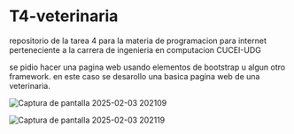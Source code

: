 # T4-veterinaria

repositorio de la tarea 4 para la materia de programacion para internet perteneciente a la carrera de ingenieria en computacion CUCEI-UDG

se pidio hacer una pagina web usando elementos de bootstrap u algun otro framework. en este caso se desarollo una basica pagina web de una veterinaria.

![Captura de pantalla 2025-02-03 202109](https://github.com/user-attachments/assets/eda08cf0-e2a2-4fd3-9bac-e8d3bb868dbf)


![Captura de pantalla 2025-02-03 202119](https://github.com/user-attachments/assets/8db7b008-2a38-4a4b-883f-53d96e6afaa2)


